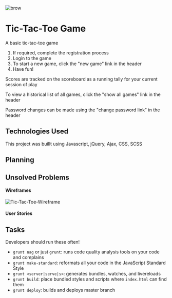 ![brow](https://user-images.githubusercontent.com/21346239/91862876-7bf3f580-ec3c-11ea-94d6-5236f3867a9c.png)

# Tic-Tac-Toe Game
A basic tic-tac-toe game
1. If required, complete the registration process
2. Login to the game
3. To start a new game, click the "new game" link in the header
4. Have fun!

Scores are tracked on the scoreboard as a running tally for your current session of play

To view a historical list of all games, click the "show all games" link in the header

Password changes can be made using the "change password link" in the header


## Technologies Used

This project was buillt using Javascript, jQuery, Ajax, CSS, SCSS


## Planning


## Unsolved Problems


#### Wireframes
![Tic-Tac-Toe-Wireframe](https://user-images.githubusercontent.com/21346239/91862735-57981900-ec3c-11ea-8415-71feda54be3b.png)


#### User Stories






## Tasks

Developers should run these often!

- `grunt nag` or just `grunt`: runs code quality analysis tools on your code
    and complains
- `grunt make-standard`: reformats all your code in the JavaScript Standard Style
- `grunt <server|serve|s>`: generates bundles, watches, and livereloads
- `grunt build`: place bundled styles and scripts where `index.html` can find
    them
- `grunt deploy`: builds and deploys master branch
